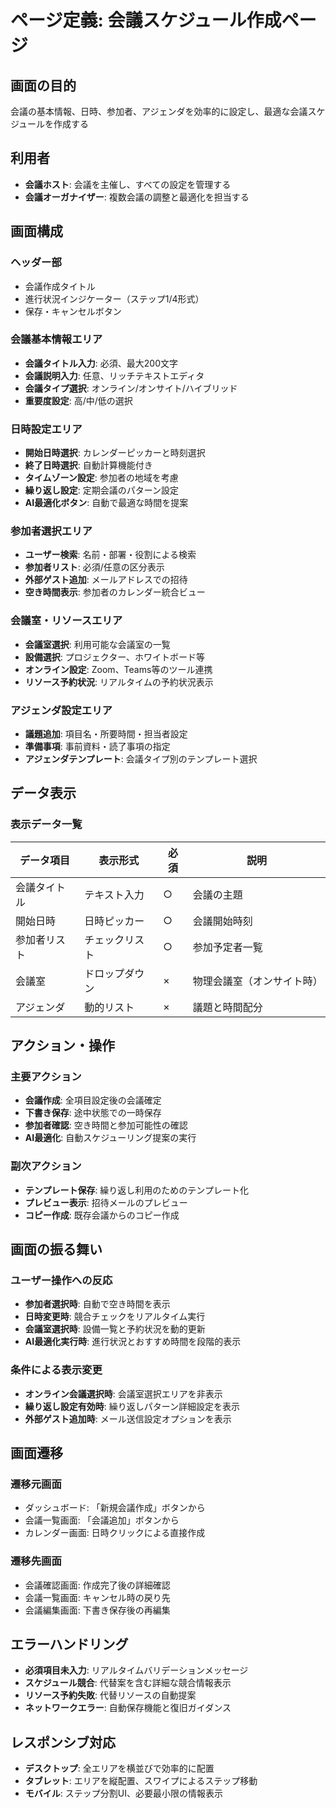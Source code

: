 # ページ定義: 会議スケジュール作成ページ

## 画面の目的
会議の基本情報、日時、参加者、アジェンダを効率的に設定し、最適な会議スケジュールを作成する

## 利用者
- **会議ホスト**: 会議を主催し、すべての設定を管理する
- **会議オーガナイザー**: 複数会議の調整と最適化を担当する

## 画面構成

### ヘッダー部
- 会議作成タイトル
- 進行状況インジケーター（ステップ1/4形式）
- 保存・キャンセルボタン

### 会議基本情報エリア
- **会議タイトル入力**: 必須、最大200文字
- **会議説明入力**: 任意、リッチテキストエディタ
- **会議タイプ選択**: オンライン/オンサイト/ハイブリッド
- **重要度設定**: 高/中/低の選択

### 日時設定エリア
- **開始日時選択**: カレンダーピッカーと時刻選択
- **終了日時選択**: 自動計算機能付き
- **タイムゾーン設定**: 参加者の地域を考慮
- **繰り返し設定**: 定期会議のパターン設定
- **AI最適化ボタン**: 自動で最適な時間を提案

### 参加者選択エリア
- **ユーザー検索**: 名前・部署・役割による検索
- **参加者リスト**: 必須/任意の区分表示
- **外部ゲスト追加**: メールアドレスでの招待
- **空き時間表示**: 参加者のカレンダー統合ビュー

### 会議室・リソースエリア
- **会議室選択**: 利用可能な会議室の一覧
- **設備選択**: プロジェクター、ホワイトボード等
- **オンライン設定**: Zoom、Teams等のツール連携
- **リソース予約状況**: リアルタイムの予約状況表示

### アジェンダ設定エリア
- **議題追加**: 項目名・所要時間・担当者設定
- **準備事項**: 事前資料・読了事項の指定
- **アジェンダテンプレート**: 会議タイプ別のテンプレート選択

## データ表示

### 表示データ一覧
| データ項目 | 表示形式 | 必須 | 説明 |
|-----------|---------|------|------|
| 会議タイトル | テキスト入力 | ○ | 会議の主題 |
| 開始日時 | 日時ピッカー | ○ | 会議開始時刻 |
| 参加者リスト | チェックリスト | ○ | 参加予定者一覧 |
| 会議室 | ドロップダウン | × | 物理会議室（オンサイト時） |
| アジェンダ | 動的リスト | × | 議題と時間配分 |

## アクション・操作

### 主要アクション
- **会議作成**: 全項目設定後の会議確定
- **下書き保存**: 途中状態での一時保存
- **参加者確認**: 空き時間と参加可能性の確認
- **AI最適化**: 自動スケジューリング提案の実行

### 副次アクション
- **テンプレート保存**: 繰り返し利用のためのテンプレート化
- **プレビュー表示**: 招待メールのプレビュー
- **コピー作成**: 既存会議からのコピー作成

## 画面の振る舞い

### ユーザー操作への反応
- **参加者選択時**: 自動で空き時間を表示
- **日時変更時**: 競合チェックをリアルタイム実行
- **会議室選択時**: 設備一覧と予約状況を動的更新
- **AI最適化実行時**: 進行状況とおすすめ時間を段階的表示

### 条件による表示変更
- **オンライン会議選択時**: 会議室選択エリアを非表示
- **繰り返し設定有効時**: 繰り返しパターン詳細設定を表示
- **外部ゲスト追加時**: メール送信設定オプションを表示

## 画面遷移

### 遷移元画面
- ダッシュボード: 「新規会議作成」ボタンから
- 会議一覧画面: 「会議追加」ボタンから
- カレンダー画面: 日時クリックによる直接作成

### 遷移先画面
- 会議確認画面: 作成完了後の詳細確認
- 会議一覧画面: キャンセル時の戻り先
- 会議編集画面: 下書き保存後の再編集

## エラーハンドリング
- **必須項目未入力**: リアルタイムバリデーションメッセージ
- **スケジュール競合**: 代替案を含む詳細な競合情報表示
- **リソース予約失敗**: 代替リソースの自動提案
- **ネットワークエラー**: 自動保存機能と復旧ガイダンス

## レスポンシブ対応
- **デスクトップ**: 全エリアを横並びで効率的に配置
- **タブレット**: エリアを縦配置、スワイプによるステップ移動
- **モバイル**: ステップ分割UI、必要最小限の情報表示